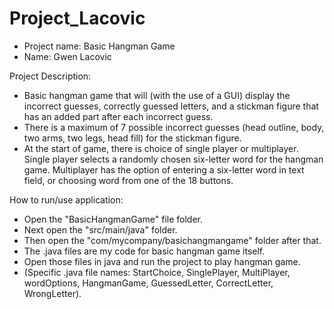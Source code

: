 # Project_Lacovic
- Project name: Basic Hangman Game
- Name: Gwen Lacovic

Project Description:
  - Basic hangman game that will (with the use of a GUI) display the incorrect guesses, correctly guessed letters, and a stickman figure that has an added part after each incorrect guess.
  - There is a maximum of 7 possible incorrect guesses (head outline, body, two arms, two legs, head fill) for the stickman figure.
  - At the start of game, there is choice of single player or multiplayer. Single player selects a randomly chosen six-letter word for the hangman game. Multiplayer has the option of entering a six-letter word in text field, or choosing word from one of the 18 buttons. 

How to run/use application:
- Open the "BasicHangmanGame" file folder.
- Next open the "src/main/java" folder.
- Then open the "com/mycompany/basichangmangame" folder after that.
- The .java files are my code for basic hangman game itself.
- Open those files in java and run the project to play hangman game.
- (Specific .java file names: StartChoice, SinglePlayer, MultiPlayer, wordOptions, HangmanGame, GuessedLetter, CorrectLetter, WrongLetter).

